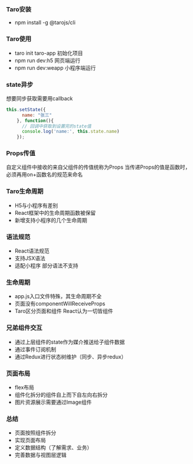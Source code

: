 ### Taro安装
- npm install -g @tarojs/cli 

### Taro使用
- taro init taro-app  初始化项目
- npm run dev:h5  网页端运行
- npm run dev:weapp  小程序端运行

### state异步
想要同步获取需要用callback
```js
this.setState({
      name: "张三"
    }, function(){
      // 回调中获取到设置完的state值
      console.log('name:', this.state.name)
    });
```

### Props传值
自定义组件中接收的来自父组件的传值统称为Props
当传递Props的值是函数时，必须再用on+函数名的规范来命名

### Taro生命周期
- H5与小程序有差别
- React框架中的生命周期函数被保留
- 新增支持小程序的几个生命周期

### 语法规范
- React语法规范
- 支持JSX语法
- 适配小程序 部分语法不支持

### 生命周期
- app.js入口文件特殊，其生命周期不全
- 页面没有componentWillReceiveProps
- Taro区分页面和组件 React认为一切皆组件

### 兄弟组件交互
- 通过上层组件的state作为媒介推送给子组件数据
- 通过事件订阅机制
- 通过Redux进行状态树维护（同步、异步redux）

### 页面布局
- flex布局
- 组件化拆分的组件自上而下自左向右拆分
- 图片资源展示需要通过Image组件

### 总结
- 页面按照组件拆分
- 实现页面布局
- 定义数据结构（了解需求、业务）
- 完善数据与视图层逻辑



